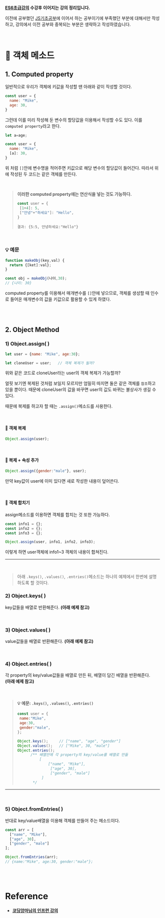 **[ES6초급강의](https://github.com/Jeong-jj/javascript-self-study/blob/main/archive/ES6/01_ES6_%EA%B8%B0%EC%B4%88.md) 수강후 이어지는 강의 정리입니다.**

이전에 공부했던 [JS기초공부](https://github.com/Jeong-jj/javascript-self-study/tree/main/archive/Javascript%EA%B8%B0%EC%B4%88)에 이어서 하는 공부이기에 부족했던 부분에 대해서만 작성하고, 강의에서 이전 공부와 중복되는 부분은 생략하고 작성하였습니다.

<br/>

# 📌 객체 메소드
## 1. Computed property

일반적으로 우리가 객체에 키값을 작성할 땐 아래와 같이 작성할 것이다.

```javascript
const user = {
  name: "Mike",
  age: 30,
}
```

그런데 이를 미리 작성해 둔 변수의 할당값을 이용해서 작성할 수도 있다. 이를 `computed property`라고 한다.

```javascript
let a=age;

const user = {
  name: "Mike",
  [a]: 30,
}
```

위 처럼 `[]`안에 변수명을 적어주면 키값으로 해당 변수의 할당값이 들어간다. 따라서 위에 작성된 두 코드는 같은 객체를 만든다.

<br/>

> **이러한 computed property에는 연산식을 넣는 것도 가능하다.**
>```javascript
>const user = {
>  [1+4]: 5,
>  ["안녕"+"하세요"]: "Hello",
>}
>```
>`결과: {5:5, 안녕하세요:"Hello"}`

<br/>

### 💡 예문

```javascript
function makeObj(key,val) {
  return {[ket]:val};
} 

const obj = makeObj(나이,30);
// {나이: 30}
```

computed property를 이용해서 매개변수를 `[]`안에 넣으므로, 객체를 생성할 때 인수로 들어온 매개변수의 값을 키값으로 활용할 수 있게 하였다.

<br/>
<br/>

## 2. Object Method

### 1) Object.assign( )

```javascript
let user = {name: "Mike", age:30};

let cloneUser = user;	// 객체 복제가 될까?
```

위와 같은 코드로 cloneUser라는 user의 객체 복제가 가능할까?

얼핏 보기엔 복제된 것처럼 보일지 모르지만 엄밀히 따지면 둘은 같은 객체를 `참조`하고 있을 뿐이다. 때문에 cloneUser의 값을 바꾸면 user의 값도 바뀌는 불상사가 생길 수 있다.

때문에 복제를 하고자 할 때는 `.assign()`메소드를 사용한다.

<br/>

#### 🌱 객체 복제

```javascript
Object.assign(user);
```

<br/>

#### 🌱 복제 + 속성 추가

```javascript
Object.assign({gender:"male"}, user);
```

만약 key값이 user에 이미 있다면 새로 작성한 내용이 덮어쓴다.

<br/>

#### 🌱 객체 합치기

assign메소드를 이용하면 객체를 합치는 것 또한 가능하다.

```javascript
const info1 = {};
const info2 = {};
const info3 = {};

Object.assign(user, info1, info2, info3);
```

이렇게 하면 user객체에 info1~3 객체의 내용이 합쳐진다.

---

<br/>

> 아래 `.keys()`, `.values()`, `.entries()`메소드는 하나의 예제에서 한번에 설명하도록 할 것이다. 

### 2) Object.keys( )

key값들을 배열로 반환해준다. **(아래 예제 참고)**

<br/>

### 3) Object.values( )

value값들을 배열로 반환해준다. **(아래 예제 참고)**

<br/>

### 4) Object.entries( )

각 property의 key/value값들을 배열로 만든 뒤, 배열이 담긴 배열을 반환해준다.  
**(아래 예제 참고)**

<br/>

>#### 💡 예문: `.keys()`, `.values()`, `.entries()`
>
>```javascript
>const user = {
>  name:"Mike",
>  age:30,
>  gender:"male",
>};
>
>Object.keys();		// ["name", "age", "gender"]
>Object.values();	// ["Mike", 30, "male"]
>Object.entries();
>		/** 배열안에 각 property의 key/value를 배열로 만듦
>			[
>            	["name", "Mike"],
>                ["age", 30],
>                ["gender", "male"]
>            ]
>        */
>```

---

<br/>

### 5) Object.fromEntries( )

반대로 key/value배열을 이용해 객체를 만들어 주는 메소드이다.

```javascript
const arr = [
  ["name", "Mike"],
  ["age", 30],
  ["gender", "male"]
];

Object.fromEntries(arr);
// {name:"Mike", age:30, gender:"male"};
```

<br/>
<br/>

# Reference

- **[코딩앙마님의 인프런 강의](https://www.inflearn.com/course/%EC%99%95%EC%B4%88%EB%B3%B4-%EC%9E%90%EB%B0%94%EC%8A%A4%ED%81%AC%EB%A6%BD%ED%8A%B8/dashboard)**